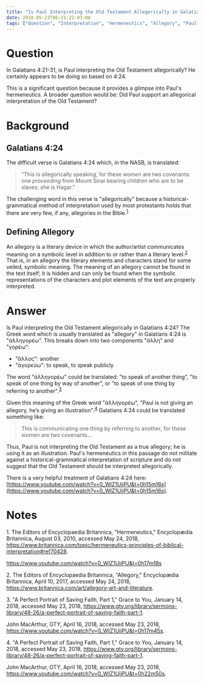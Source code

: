 ```yaml
---
title: "Is Paul Interpreting the Old Testament Allegorically in Galatians 4?"
date: 2018-05-23T06:21:22-03:00
tags: ["Question", "Interpretation", "Hermeneutics", "Allegory", "Paul", "Old Testament", "Abraham", "Sarah", "Hagar", "Galatians", "New Testament"]
---
```


# Question

In Galatians 4:21-31, is Paul interpreting the Old Testament allegorically? He certainly appears to be doing so based on 4:24.

This is a significant question because it provides a glimpse into Paul's hermeneutics. A broader question would be: Did Paul support an allegorical interpretation of the Old Testament?

# Background

## Galatians 4:24

The difficult verse is Galatians 4:24 which, in the NASB, is translated:

> "This is allegorically speaking, for these *women* are two covenants: one *proceeding* from Mount Sinai bearing children who are to be slaves; she is Hagar."

The challenging word in this verse is "allegorically" because a historical-grammatical method of interpretation used by most protestants holds that there are very few, if any, allegories in the Bible.<sup>[1](#footnote1)</sup>

## Defining Allegory

An allegory is a literary device in which the author/artist communicates meaning on a symbolic level in addition to or rather than a literary level.<sup>[2](#footnote2)</sup> That is, in an allegory the literary elements and characters stand for some veiled, symbolic meaning. The meaning of an allegory cannot be found in the text itself; it is hidden and can only be found when the symbolic representations of the characters and plot elements of the text are properly interpreted.

# Answer

Is Paul interpreting the Old Testament allegorically in Galatians 4:24? The Greek word which is usually translated as "allegory" in Galatians 4:24 is "ἀλληγορέω". This breaks down into two components "ἀλλη" and "γορέω":

- "ἄλλος": another
- "ἀγορεύω": to speak, to speak publicly

The word "ἀλληγορέω" could be translated: "to speak of another thing", "to speak of one thing by way of another", or "to speak of one thing by referring to another".<sup>[3](#footnote3)</sup>

Given this meaning of the Greek word "ἀλληγορέω", "Paul is not giving an allegory, he’s giving an illustration".<sup>[4](#footnote4)</sup> Galatians 4:24 could be translated something like:

> This is communicating one thing by referring to another, for these women are two covenants...

Thus, Paul is not interpreting the Old Testament as a true allegory; he is using it as an illustration. Paul's hermeneutics in this passage do not militate against a historical-grammatical interpretation of scripture and do not suggest that the Old Testament should be interpreted allegorically.

There is a very helpful treatment of Galatians 4:24 here: [https://www.youtube.com/watch?v=0_WIZ1UijPU&t=0h15m16s](https://www.youtube.com/watch?v=0_WIZ1UijPU&t=0h15m16s).

# Notes

<a id="footnote1">1. </a>The Editors of Encyclopaedia Britannica, "Hermeneutics," Encyclopædia Britannica, August 03, 2010, accessed May 24, 2018, https://www.britannica.com/topic/hermeneutics-principles-of-biblical-interpretation#ref70428.

https://www.youtube.com/watch?v=0_WIZ1UijPU&t=0h17m18s

<a id="footnote2">2. </a>The Editors of Encyclopaedia Britannica, "Allegory," Encyclopædia Britannica, April 10, 2017, accessed May 24, 2018, https://www.britannica.com/art/allegory-art-and-literature.

<a id="footnote3">3. </a>"A Perfect Portrait of Saving Faith, Part 1," Grace to You, January 14, 2018, accessed May 23, 2018, https://www.gty.org/library/sermons-library/48-26/a-perfect-portrait-of-saving-faith-part-1.

John MacArthur, GTY, April 16, 2018, accessed May 23, 2018, https://www.youtube.com/watch?v=0_WIZ1UijPU&t=0h17m45s.

<a id="footnote4">4. </a>"A Perfect Portrait of Saving Faith, Part 1," Grace to You, January 14, 2018, accessed May 23, 2018, https://www.gty.org/library/sermons-library/48-26/a-perfect-portrait-of-saving-faith-part-1.

John MacArthur, GTY, April 16, 2018, accessed May 23, 2018, https://www.youtube.com/watch?v=0_WIZ1UijPU&t=0h22m50s.
